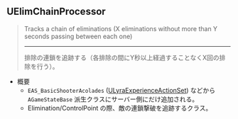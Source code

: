 ## UElimChainProcessor

> Tracks a chain of eliminations (X eliminations without more than Y seconds passing between each one)  
> 
> ----
> 排除の連鎖を追跡する（各排除の間にY秒以上経過することなくX回の排除を行う）。  

* 概要
	* `EAS_BasicShooterAcolades` ([ULyraExperienceActionSet]) などから `AGameStateBase` 派生クラスにサーバー側にだけ追加される。
	* Elimination/ControlPoint の際、敵の連鎖撃破を追跡するクラス。




<!--- ページ内のリンク --->

<!--- 自前の画像へのリンク --->

<!--- generated --->
[ULyraExperienceActionSet]: ../../Lyra/Experience/ULyraExperienceActionSet.md#ulyraexperienceactionset
